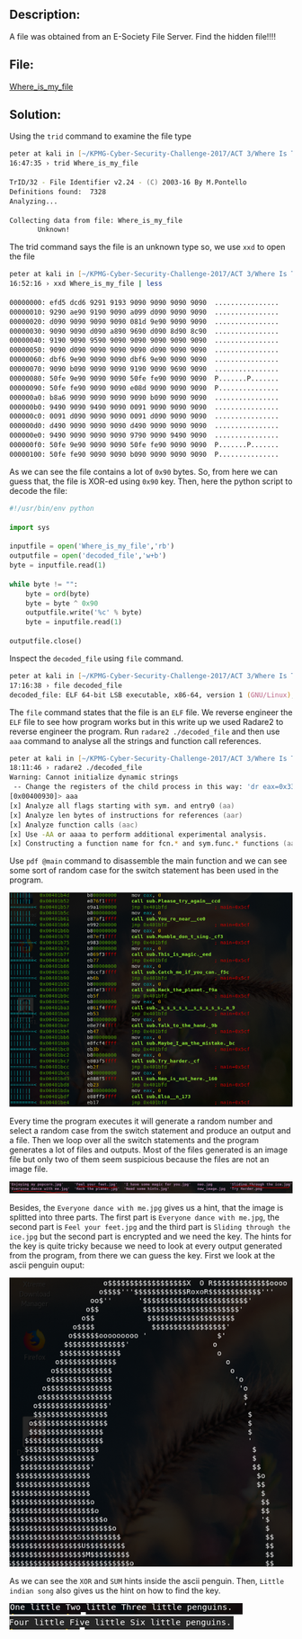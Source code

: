 ## Description:
A file was obtained from an E-Society File Server. Find the hidden file!!!!

## File:
[Where_is_my_file](Where_is_my_file)

## Solution:

Using the ```trid``` command to examine the file type

```zsh
peter at kali in [~/KPMG-Cyber-Security-Challenge-2017/ACT 3/Where Is The File]  on git:master ✗  bb9ee5b "Add README.md file and deleted readme.txt file"
16:47:35 › trid Where_is_my_file 

TrID/32 - File Identifier v2.24 - (C) 2003-16 By M.Pontello
Definitions found:  7328
Analyzing...

Collecting data from file: Where_is_my_file
       Unknown!
```

The trid command says the file is an unknown type so, we use ```xxd``` to open the file

```zsh
peter at kali in [~/KPMG-Cyber-Security-Challenge-2017/ACT 3/Where Is The File]  on git:master ✗  bb9ee5b "Add README.md file and deleted readme.txt file"
16:52:16 › xxd Where_is_my_file | less

00000000: efd5 dcd6 9291 9193 9090 9090 9090 9090  ................
00000010: 9290 ae90 9190 9090 a099 d090 9090 9090  ................
00000020: d090 9090 9090 9090 081d 9e90 9090 9090  ................
00000030: 9090 9090 d090 a890 9690 d090 8d90 8c90  ................
00000040: 9190 9090 9590 9090 9090 9090 9090 9090  ................
00000050: 9090 d090 9090 9090 9090 d090 9090 9090  ................
00000060: dbf6 9e90 9090 9090 dbf6 9e90 9090 9090  ................
00000070: 9090 b090 9090 9090 9190 9090 9690 9090  ................
00000080: 50fe 9e90 9090 9090 50fe fe90 9090 9090  P.......P.......
00000090: 50fe fe90 9090 9090 e08d 9090 9090 9090  P...............
000000a0: b8a6 9090 9090 9090 9090 b090 9090 9090  ................
000000b0: 9490 9090 9490 9090 0091 9090 9090 9090  ................
000000c0: 0091 d090 9090 9090 0091 d090 9090 9090  ................
000000d0: d490 9090 9090 9090 d490 9090 9090 9090  ................
000000e0: 9490 9090 9090 9090 9790 9090 9490 9090  ................
000000f0: 50fe 9e90 9090 9090 50fe fe90 9090 9090  P.......P.......
00000100: 50fe fe90 9090 9090 b090 9090 9090 9090  P...............

```
As we can see the file contains a lot of ```0x90``` bytes. So, from here we can guess that, the file is XOR-ed using ```0x90``` key. Then, here the python script to decode the file:

```python
#!/usr/bin/env python

import sys

inputfile = open('Where_is_my_file','rb')
outputfile = open('decoded_file','w+b')
byte = inputfile.read(1)

while byte != "":
    byte = ord(byte)
    byte = byte ^ 0x90
    outputfile.write('%c' % byte)
    byte = inputfile.read(1)

outputfile.close()
```
Inspect the ```decoded_file``` using ```file``` command.

```zsh
peter at kali in [~/KPMG-Cyber-Security-Challenge-2017/ACT 3/Where Is The File]  on git:master ✗  01b8593 "Add the decoded_file"
17:16:38 › file decoded_file
decoded_file: ELF 64-bit LSB executable, x86-64, version 1 (GNU/Linux), statically linked, for GNU/Linux 2.6.32, BuildID[sha1]=1963f496f342a9106e67884a2a686ca7a350acf7, stripped
```

The ```file``` command states that the file is an ```ELF``` file. We reverse engineer the ```ELF``` file to see how program works but in this write up we used Radare2 to reverse engineer the program. Run ```radare2 ./decoded_file``` and then use ```aaa``` command to analyse all the strings and function call references.

```zsh
peter at kali in [~/KPMG-Cyber-Security-Challenge-2017/ACT 3/Where Is The File]  on git:master ✗  f5fc59f "update README.md"
18:11:46 › radare2 ./decoded_file
Warning: Cannot initialize dynamic strings
 -- Change the registers of the child process in this way: 'dr eax=0x333'
[0x00400930]> aaa
[x] Analyze all flags starting with sym. and entry0 (aa)
[x] Analyze len bytes of instructions for references (aar)
[x] Analyze function calls (aac)
[x] Use -AA or aaaa to perform additional experimental analysis.
[x] Constructing a function name for fcn.* and sym.func.* functions (aan)
```

Use ```pdf @main``` command to disassemble the main function and we can see some sort of random case for the switch statement has been used in the program. 

![pdfmain](pdfmain.png)

Every time the program executes it will generate a random number and select  a random case from the switch statement and produce an output and a file. Then we loop over all the switch statements and the program generates a lot of files and outputs. Most of the files generated is an image file but only two of them seem suspicious because the files are not an image file.

![files.png](files.png)

Besides, the ```Everyone dance with me.jpg``` gives us a hint, that the image is splitted into three parts. The first part is ```Everyone dance with me.jpg```, the second part is ```Feel your feet.jpg``` and the third part is ```Sliding through the ice.jpg``` but the second part is encrypted and we need the key. The hints for the key is quite tricky because we need to look at every output generated from the program, from there we can guess the key. First we look at the ascii penguin ouput:

![penguin.png](penguin.png)

As we can see the ```XOR``` and ```SUM``` hints inside the ascii penguin. Then, ```Little indian song``` also gives us the hint on how to find the key.

![onelittle.png](onelittle.png)
![fourlittlefive.png](fourlittlefive.png)
